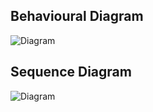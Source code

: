 ## Behavioural Diagram
![Diagram](https://user-images.githubusercontent.com/98877997/157195214-edb3dbd3-fc39-4978-a316-f55ade5af1e4.jpg)
## Sequence Diagram
![Diagram](https://user-images.githubusercontent.com/98877997/157201006-186a28f2-6558-4fb1-be2b-13e28c4400f2.jpg)
